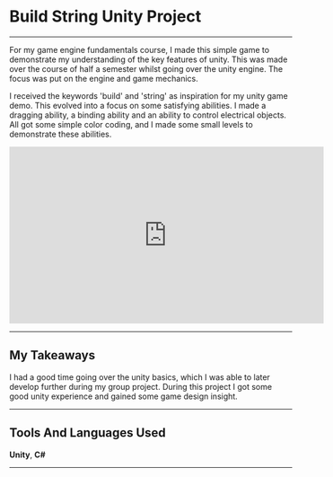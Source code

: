 # Build String Unity Project

---

For my game engine fundamentals course, I made this simple game to demonstrate my understanding of the key features of unity.
This was made over the course of half a semester whilst going over the unity engine. The focus was put on the engine and game mechanics.

I received the keywords 'build' and 'string' as inspiration for my unity game demo.
This evolved into a focus on some satisfying abilities. I made a dragging ability, a binding ability and an ability to control electrical objects. All got some simple color coding, and I made some small levels to demonstrate these abilities.

<iframe width="560" height="315" src="https://www.youtube.com/embed/V8rbiL7Gl58" title="Build String presentation" frameborder="0" allow="accelerometer; autoplay; clipboard-write; encrypted-media; gyroscope; picture-in-picture" allowfullscreen></iframe>

---

## My Takeaways

I had a good time going over the unity basics, which I was able to later develop further during my group project.
During this project I got some good unity experience and gained some game design insight.

---

## Tools And Languages Used

**Unity**, **C#**

---